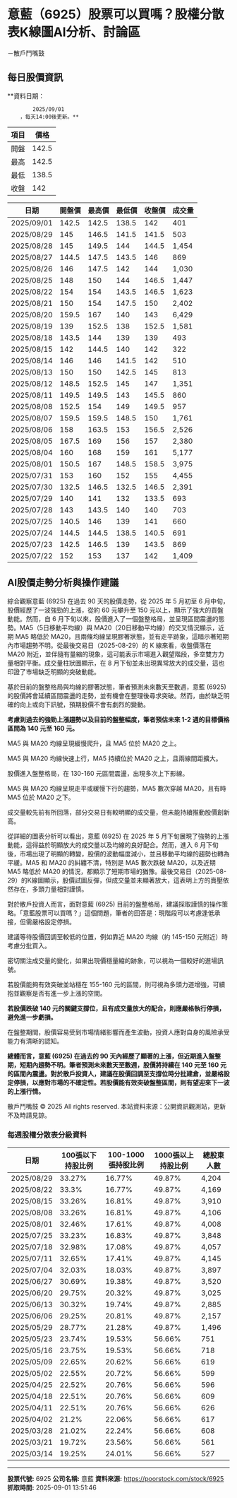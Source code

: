 # 意藍（6925）股票可以買嗎？股權分散表K線圖AI分析、討論區
－散戶鬥嘴鼓

## 每日股價資訊

**資料日期：
        
            2025/09/01
        ，每天14:00後更新。**

| 項目 | 價格 |
|------|------|
| 開盤 | 142.5 |
| 最高 | 142.5 |
| 最低 | 138.5 |
| 收盤 | 142 |

| 日期 | 開盤價 | 最高價 | 最低價 | 收盤價 | 成交量 |
|------|--------|--------|--------|--------|--------|
| 2025/09/01 | 142.5 | 142.5 | 138.5 | 142 | 401 |
| 2025/08/29 | 145 | 146.5 | 141.5 | 141.5 | 503 |
| 2025/08/28 | 145 | 149.5 | 144 | 144.5 | 1,454 |
| 2025/08/27 | 144.5 | 147.5 | 143.5 | 146 | 869 |
| 2025/08/26 | 146 | 147.5 | 142 | 144 | 1,030 |
| 2025/08/25 | 148 | 150 | 144 | 146.5 | 1,447 |
| 2025/08/22 | 154 | 154 | 143.5 | 146.5 | 1,623 |
| 2025/08/21 | 150 | 154 | 147.5 | 150 | 2,402 |
| 2025/08/20 | 159.5 | 167 | 140 | 143 | 6,429 |
| 2025/08/19 | 139 | 152.5 | 138 | 152.5 | 1,581 |
| 2025/08/18 | 143.5 | 144 | 139 | 139 | 493 |
| 2025/08/15 | 142 | 144.5 | 140 | 142 | 322 |
| 2025/08/14 | 146 | 146 | 141.5 | 142 | 510 |
| 2025/08/13 | 150 | 150 | 142.5 | 145 | 813 |
| 2025/08/12 | 148.5 | 152.5 | 145 | 147 | 1,351 |
| 2025/08/11 | 149.5 | 149.5 | 143 | 145.5 | 860 |
| 2025/08/08 | 152.5 | 154 | 149 | 149.5 | 957 |
| 2025/08/07 | 159.5 | 159.5 | 148.5 | 150 | 1,761 |
| 2025/08/06 | 158 | 163.5 | 153 | 156.5 | 2,526 |
| 2025/08/05 | 167.5 | 169 | 156 | 157 | 2,380 |
| 2025/08/04 | 160 | 168 | 159 | 161 | 5,177 |
| 2025/08/01 | 150.5 | 167 | 148.5 | 158.5 | 3,975 |
| 2025/07/31 | 153 | 160 | 152 | 155 | 4,455 |
| 2025/07/30 | 132.5 | 146.5 | 132.5 | 146.5 | 2,391 |
| 2025/07/29 | 140 | 141 | 132 | 133.5 | 693 |
| 2025/07/28 | 143 | 143.5 | 140 | 140 | 703 |
| 2025/07/25 | 140.5 | 146 | 139 | 141 | 660 |
| 2025/07/24 | 144.5 | 144.5 | 138.5 | 140.5 | 691 |
| 2025/07/23 | 142.5 | 146.5 | 139 | 143.5 | 869 |
| 2025/07/22 | 152 | 153 | 137 | 142 | 1,409 |

## AI股價走勢分析與操作建議

綜合觀察意藍 (6925) 在過去 90 天的股價走勢，從 2025 年 5 月初至 6 月中旬，股價經歷了一波強勁的上漲，從約 60 元攀升至 150 元以上，顯示了強大的買盤動能。然而，自 6 月下旬以來，股價進入了一個盤整格局，並呈現區間震盪的態勢。MA5（5日移動平均線）與 MA20（20日移動平均線）的交叉情況顯示，近期 MA5 略低於 MA20，且兩條均線呈現膠著狀態，並有走平跡象，這暗示著短期內市場趨勢不明。從最後交易日（2025-08-29）的 K 線來看，收盤價落在 MA20 附近，並伴隨有量縮的現象，這可能表示市場進入觀望階段，多空雙方力量相對平衡。成交量柱狀圖顯示，在 8 月下旬並未出現異常放大的成交量，這也印證了市場缺乏明顯的突破動能。

基於目前的盤整格局與均線的膠著狀態，筆者預測未來數天至數週，意藍 (6925) 的股價將會延續區間震盪的走勢，並有機會在整理後尋求突破。然而，由於缺乏明確的向上或向下訊號，預期股價不會有劇烈的變動。

**考慮到過去的強勁上漲趨勢以及目前的盤整幅度，筆者預估未來 1-2 週的目標價格區間為 140 元至 160 元。**

MA5 與 MA20 均線呈現緩慢爬升，且 MA5 位於 MA20 之上。

MA5 與 MA20 均線快速上行，MA5 持續位於 MA20 之上，且兩線間距擴大。

股價進入盤整格局，在 130-160 元區間震盪，出現多次上下影線。

MA5 與 MA20 均線呈現走平或緩慢下行的趨勢，MA5 數次穿越 MA20，且有時 MA5 位於 MA20 之下。

成交量較先前有所回落，部分交易日有較明顯的成交量，但未能持續推動股價創新高。

從詳細的圖表分析可以看出，意藍 (6925) 在 2025 年 5 月下旬展現了強勢的上漲動能，這得益於明顯放大的成交量以及均線的良好配合。然而，進入 6 月下旬後，市場出現了明顯的轉變，股價的波動幅度減小，並且移動平均線的趨勢也轉為平緩。MA5 和 MA20 的糾纏不清，特別是 MA5 數次跌破 MA20，以及近期 MA5 略低於 MA20 的情況，都顯示了短期市場的猶豫。最後交易日（2025-08-29）的K線圖顯示，股價試圖反彈，但成交量並未顯著放大，這表明上方的賣壓依然存在，多頭力量相對謹慎。

對於散戶投資人而言，面對意藍 (6925) 目前的盤整格局，建議採取謹慎的操作策略。「意藍股票可以買嗎？」這個問題，筆者的回答是：現階段可以考慮逢低承接，但需嚴格設定停損。

建議等待股價回調至較低的位置，例如靠近 MA20 均線（約 145-150 元附近）時考慮分批買入。

密切關注成交量的變化，如果出現價穩量縮的跡象，可以視為一個較好的進場訊號。

若股價能夠有效突破並站穩在 155-160 元的區間，則可視為多頭力道增強，可續抱並觀察是否有進一步上漲的空間。

**若股價跌破 140 元的關鍵支撐位，且有成交量放大的配合，則應嚴格執行停損，避免進一步虧損。**

在盤整期間，股價容易受到市場情緒影響而產生波動，投資人應對自身的風險承受能力有清晰的認知。

**總體而言，意藍 (6925) 在過去的 90 天內經歷了顯著的上漲，但近期進入盤整期，短期內趨勢不明。筆者預測未來數天至數週，股價將持續在 140 元至 160 元的區間內震盪。對於散戶投資人，建議在股價回調至支撐位時分批建倉，並嚴格設定停損，以應對市場的不確定性。若股價能有效突破盤整區間，則有望迎來下一波的上漲行情。**

散戶鬥嘴鼓 © 2025 All rights reserved. 本站資料來源：公開資訊觀測站，更新不及時請見諒。

### 每週股權分散表分級資料

| 日期 | 100張以下持股比例 | 100-1000張持股比例 | 1000張以上持股比例 | 總股東人數 |
|------|-------------------|--------------------|--------------------|----------|
| 2025/08/29 | 33.27% | 16.77% | 49.87% | 4,204 |
| 2025/08/22 | 33.3% | 16.77% | 49.87% | 4,169 |
| 2025/08/15 | 33.26% | 16.81% | 49.87% | 3,910 |
| 2025/08/08 | 33.26% | 16.81% | 49.87% | 4,106 |
| 2025/08/01 | 32.46% | 17.61% | 49.87% | 4,008 |
| 2025/07/25 | 33.23% | 16.83% | 49.87% | 3,848 |
| 2025/07/18 | 32.98% | 17.08% | 49.87% | 4,057 |
| 2025/07/11 | 32.65% | 17.41% | 49.87% | 4,145 |
| 2025/07/04 | 32.03% | 18.03% | 49.87% | 3,897 |
| 2025/06/27 | 30.69% | 19.38% | 49.87% | 3,520 |
| 2025/06/20 | 29.75% | 20.32% | 49.87% | 3,025 |
| 2025/06/13 | 30.32% | 19.74% | 49.87% | 2,885 |
| 2025/06/06 | 29.25% | 20.81% | 49.87% | 2,157 |
| 2025/05/29 | 28.77% | 21.28% | 49.87% | 1,496 |
| 2025/05/23 | 23.74% | 19.53% | 56.66% | 751 |
| 2025/05/16 | 23.75% | 19.53% | 56.66% | 718 |
| 2025/05/09 | 22.65% | 20.62% | 56.66% | 619 |
| 2025/05/02 | 22.55% | 20.72% | 56.66% | 599 |
| 2025/04/25 | 22.52% | 20.76% | 56.66% | 596 |
| 2025/04/18 | 22.51% | 20.76% | 56.66% | 609 |
| 2025/04/11 | 22.51% | 20.76% | 56.66% | 626 |
| 2025/04/02 | 21.2% | 22.06% | 56.66% | 617 |
| 2025/03/28 | 21.02% | 22.24% | 56.66% | 608 |
| 2025/03/21 | 19.72% | 23.56% | 56.66% | 561 |
| 2025/03/14 | 19.25% | 24.01% | 56.66% | 527 |

---

**股票代號:** 6925
**公司名稱:** 意藍
**資料來源:** https://poorstock.com/stock/6925
**抓取時間:** 2025-09-01 13:51:46